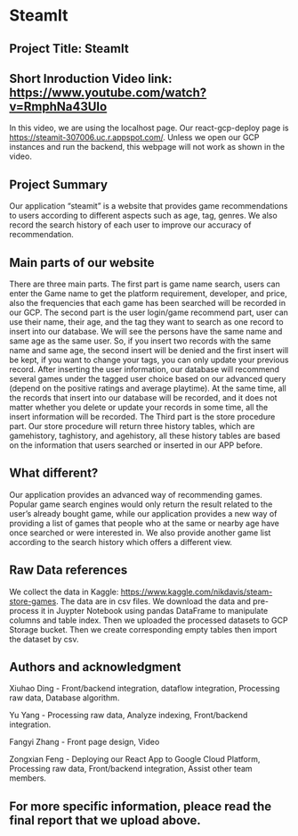# SteamIt

## Project Title: SteamIt
## Short Inroduction Video link: https://www.youtube.com/watch?v=RmphNa43UIo
In this video, we are using the localhost page. Our react-gcp-deploy page is https://steamit-307006.uc.r.appspot.com/. Unless we open our GCP instances and run the backend, this webpage will not work as shown in the video.
## Project Summary
Our application “steamit” is a website that provides game recommendations to users according to different aspects such as age, tag, genres. We also record the search history of each user to improve our accuracy of recommendation.
## Main parts of our website
There are three main parts. The first part is game name search, users can enter the Game name to get the platform requirement, developer, and price, also the frequencies that each game has been searched will be recorded in our GCP. The second part is the user login/game recommend part, user can use their name, their age, and the tag they want to search as one record to insert into our database. We will see the persons have the same name and same age as the same user. So, if you insert two records with the same name and same age, the second insert will be denied and the first insert will be kept, if you want to change your tags, you can only update your previous record. After inserting the user information, our database will recommend several games under the tagged user choice based on our advanced query (depend on the positive ratings and average playtime). At the same time, all the records that insert into our database will be recorded, and it does not matter whether you delete or update your records in some time, all the insert information will be recorded. The Third part is the store procedure part. Our store procedure will return three history tables, which are gamehistory, taghistory, and agehistory, all these history tables are based on the information that users searched or inserted in our APP before.
## What different?
Our application provides an advanced way of recommending games. Popular game search engines would only return the result related to the user’s already bought game, while our application provides a new way of providing a list of games that people who at the same or nearby age have once searched or were interested in. We also provide another game list according to the search history which offers a different view.
## Raw Data references
We collect the data in Kaggle: https://www.kaggle.com/nikdavis/steam-store-games. The data are in csv files. We download the data and pre-process it in Juypter Notebook using pandas DataFrame to manipulate columns and table index. Then we uploaded the processed datasets to GCP Storage bucket. Then we create corresponding empty tables then import the dataset by csv.
## Authors and acknowledgment
Xiuhao Ding - Front/backend integration, dataflow integration, Processing raw data, Database algorithm.

Yu Yang - Processing raw data, Analyze indexing, Front/backend integration.

Fangyi Zhang - Front page design, Video

Zongxian Feng - Deploying our React App to Google Cloud Platform, Processing raw data, Front/backend integration, Assist other team members.
## For more specific information, pleace read the final report that we upload above.
